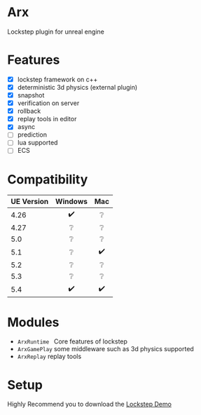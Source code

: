 # Arx
Lockstep plugin for unreal engine


# Features
- [x] lockstep framework on c++
- [x] deterministic 3d physics (external plugin)
- [x] snapshot
- [x] verification on server
- [x] rollback
- [x] replay tools in editor
- [x] async
- [ ] prediction
- [ ] lua supported
- [ ] ECS
# Compatibility
| UE Version| Windows| Mac |
|:-|:-:|:-:|
|4.26| :heavy_check_mark: | :grey_question:|
|4.27|:grey_question:|:grey_question:|
|5.0|:grey_question:|:grey_question:|
|5.1|:grey_question:|:heavy_check_mark:|
|5.2|:grey_question:|:grey_question:|
|5.3|:grey_question:|:grey_question:|
|5.4|:heavy_check_mark:|:heavy_check_mark:|

# Modules
- ``ArxRuntime `` Core features of lockstep
- ``ArxGamePlay`` some middleware such as 3d physics supported
- ``ArxReplay`` replay tools


# Setup 
Highly Recommend you to download the [Lockstep Demo](https://github.com/nustxujun/UnrealLockstepDemo)
